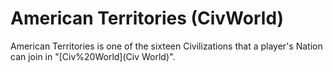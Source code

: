 # American Territories (CivWorld)

American Territories is one of the sixteen Civilizations that a player's Nation can join in "[Civ%20World](Civ World)".